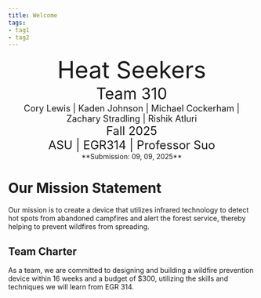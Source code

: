 ```yaml
---
title: Welcome
tags:
- tag1
- tag2
---
```

<center>
<font size= "8">Heat Seekers</font><br>
<font size= "6">Team 310</font><br>
<font size= "4"> Cory Lewis | Kaden Johnson | Michael Cockerham | Zachary Stradling | Rishik Atluri</font><br>
<font size= "5"> Fall 2025 </font><br>
<font size= "5"> ASU | EGR314 | Professor Suo </font><br>
**Submission: 09, 09, 2025**
</center>

# Our Mission Statement
Our mission is to create a device that utilizes infrared technology to detect hot spots from abandoned campfires and alert the forest service, thereby helping to prevent wildfires from spreading.
## Team Charter
As a team, we are committed to designing and building a wildfire prevention device within 16 weeks and a budget of $300, utilizing the skills and techniques we will learn from EGR 314.
